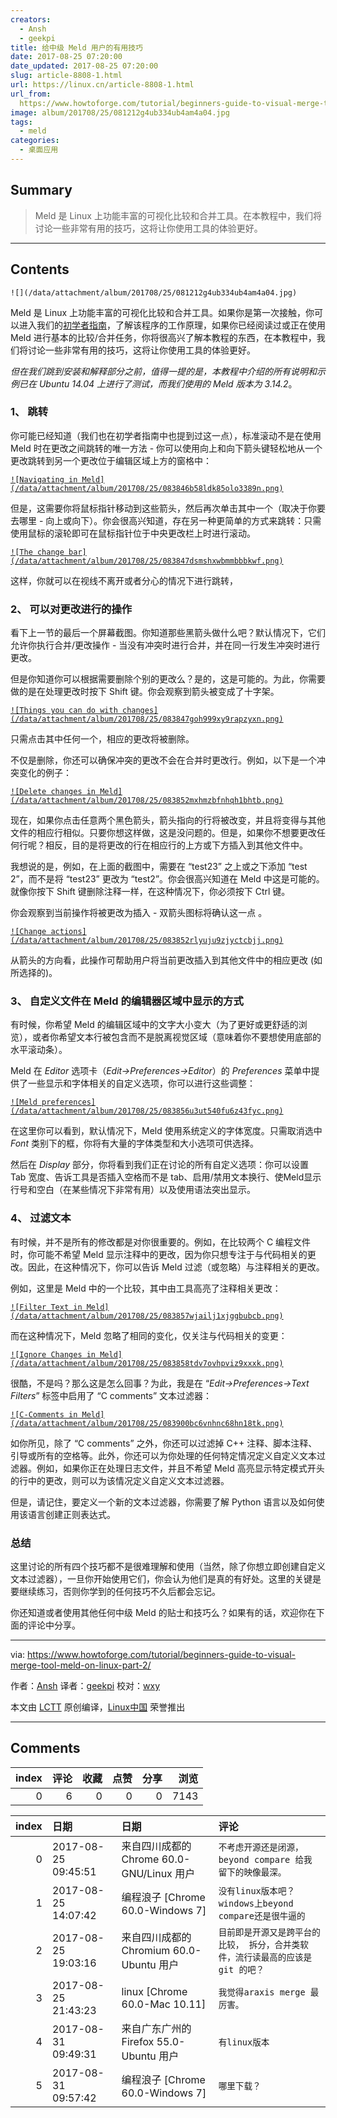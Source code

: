 ```yaml
---
creators:
  - Ansh
  - geekpi
title: 给中级 Meld 用户的有用技巧
date: 2017-08-25 07:20:00
date_updated: 2017-08-25 07:20:00
slug: article-8808-1.html
url: https://linux.cn/article-8808-1.html
url_from: 
  https://www.howtoforge.com/tutorial/beginners-guide-to-visual-merge-tool-meld-on-linux-part-2/
image: album/201708/25/081212g4ub334ub4am4a04.jpg
tags:
  - meld
categories:
  - 桌面应用
---
```


## Summary

> Meld 是 Linux 上功能丰富的可视化比较和合并工具。在本教程中，我们将讨论一些非常有用的技巧，这将让你使用工具的体验更好。

***

<!-- more -->

## Contents

`![](/data/attachment/album/201708/25/081212g4ub334ub4am4a04.jpg)`

Meld 是 Linux 上功能丰富的可视化比较和合并工具。如果你是第一次接触，你可以进入我们的[初学者指南](https://linux.cn/article-8402-1.html)，了解该程序的工作原理，如果你已经阅读过或正在使用 Meld 进行基本的比较/合并任务，你将很高兴了解本教程的东西，在本教程中，我们将讨论一些非常有用的技巧，这将让你使用工具的体验更好。

*但在我们跳到安装和解释部分之前，值得一提的是，本教程中介绍的所有说明和示例已在 Ubuntu 14.04 上进行了测试，而我们使用的 Meld 版本为 3.14.2*。

### 1、 跳转

你可能已经知道（我们也在初学者指南中也提到过这一点），标准滚动不是在使用 Meld 时在更改之间跳转的唯一方法 - 你可以使用向上和向下箭头键轻松地从一个更改跳转到另一个更改位于编辑区域上方的窗格中：

 [`![Navigating in Meld](/data/attachment/album/201708/25/083846b58ldk85olo3389n.png)`](https://www.howtoforge.com/images/beginners-guide-to-visual-merge-tool-meld-on-linux-part-2/big/meld-go-next-prev-9.png) 

但是，这需要你将鼠标指针移动到这些箭头，然后再次单击其中一个（取决于你要去哪里 - 向上或向下）。你会很高兴知道，存在另一种更简单的方式来跳转：只需使用鼠标的滚轮即可在鼠标指针位于中央更改栏上时进行滚动。

 [`![The change bar](/data/attachment/album/201708/25/083847dsmshxwbmmbbbkwf.png)`](https://www.howtoforge.com/images/beginners-guide-to-visual-merge-tool-meld-on-linux-part-2/big/meld-center-area-scrolling.png) 

这样，你就可以在视线不离开或者分心的情况下进行跳转，

### 2、 可以对更改进行的操作

看下上一节的最后一个屏幕截图。你知道那些黑箭头做什么吧？默认情况下，它们允许你执行合并/更改操作 - 当没有冲突时进行合并，并在同一行发生冲突时进行更改。

但是你知道你可以根据需要删除个别的更改么？是的，这是可能的。为此，你需要做的是在处理更改时按下 Shift 键。你会观察到箭头被变成了十字架。

 [`![Things you can do with changes](/data/attachment/album/201708/25/083847goh999xy9rapzyxn.png)`](https://www.howtoforge.com/images/beginners-guide-to-visual-merge-tool-meld-on-linux-part-2/big/meld-delete-changes.png) 

只需点击其中任何一个，相应的更改将被删除。

不仅是删除，你还可以确保冲突的更改不会在合并时更改行。例如，以下是一个冲突变化的例子：

 [`![Delete changes in Meld](/data/attachment/album/201708/25/083852mxhmzbfnhqh1bhtb.png)`](https://www.howtoforge.com/images/beginners-guide-to-visual-merge-tool-meld-on-linux-part-2/big/meld-conflicting-change.png)  

现在，如果你点击任意两个黑色箭头，箭头指向的行将被改变，并且将变得与其他文件的相应行相似。只要你想这样做，这是没问题的。但是，如果你不想要更改任何行呢？相反，目的是将更改的行在相应行的上方或下方插入到其他文件中。

我想说的是，例如，在上面的截图中，需要在 “test23” 之上或之下添加 “test 2”，而不是将 “test23” 更改为 “test2”。你会很高兴知道在 Meld 中这是可能的。就像你按下 Shift 键删除注释一样，在这种情况下，你必须按下 Ctrl 键。

你会观察到当前操作将被更改为插入 - 双箭头图标将确认这一点 。

 [`![Change actions](/data/attachment/album/201708/25/083852rlyuju9zjyctcbjj.png)`](https://www.howtoforge.com/images/beginners-guide-to-visual-merge-tool-meld-on-linux-part-2/big/meld-ctrl-insert.png) 

从箭头的方向看，此操作可帮助用户将当前更改插入到其他文件中的相应更改 (如所选择的)。

### 3、 自定义文件在 Meld 的编辑器区域中显示的方式

有时候，你希望 Meld 的编辑区域中的文字大小变大（为了更好或更舒适的浏览），或者你希望文本行被包含而不是脱离视觉区域（意味着你不要想使用底部的水平滚动条）。

Meld 在 *Editor* 选项卡（*Edit->Preferences->Editor*）的 *Preferences* 菜单中提供了一些显示和字体相关的自定义选项，你可以进行这些调整：

 [`![Meld preferences](/data/attachment/album/201708/25/083856u3ut540fu6z43fyc.png)`](https://www.howtoforge.com/images/beginners-guide-to-visual-merge-tool-meld-on-linux-part-2/big/meld-editor-tab.png) 

在这里你可以看到，默认情况下，Meld 使用系统定义的字体宽度。只需取消选中 *Font* 类别下的框，你将有大量的字体类型和大小选项可供选择。

然后在 *Display* 部分，你将看到我们正在讨论的所有自定义选项：你可以设置 Tab 宽度、告诉工具是否插入空格而不是 tab、启用/禁用文本换行、使Meld显示行号和空白（在某些情况下非常有用）以及使用语法突出显示。

### 4、 过滤文本

有时候，并不是所有的修改都是对你很重要的。例如，在比较两个 C 编程文件时，你可能不希望 Meld 显示注释中的更改，因为你只想专注于与代码相关的更改。因此，在这种情况下，你可以告诉 Meld 过滤（或忽略）与注释相关的更改。

例如，这里是 Meld 中的一个比较，其中由工具高亮了注释相关更改：

 [`![Filter Text in Meld](/data/attachment/album/201708/25/083857wjailj1xjggbubcb.png)`](https://www.howtoforge.com/images/beginners-guide-to-visual-merge-tool-meld-on-linux-part-2/big/meld-changes-with-comments.png) 

而在这种情况下，Meld 忽略了相同的变化，仅关注与代码相关的变更：

 [`![Ignore Changes in Meld](/data/attachment/album/201708/25/083858tdv7ovhpviz9xxxk.png)`](https://www.howtoforge.com/images/beginners-guide-to-visual-merge-tool-meld-on-linux-part-2/big/meld-changes-without-comments.png) 

很酷，不是吗？那么这是怎么回事？为此，我是在 “*Edit->Preferences->Text Filters*” 标签中启用了 “C comments” 文本过滤器：

 [`![C-Comments in Meld](/data/attachment/album/201708/25/083900bc6vnhnc68hn18tk.png)`](https://www.howtoforge.com/images/beginners-guide-to-visual-merge-tool-meld-on-linux-part-2/big/meld-text-filters.png) 

如你所见，除了 “C comments” 之外，你还可以过滤掉 C++ 注释、脚本注释、引导或所有的空格等。此外，你还可以为你处理的任何特定情况定义自定义文本过滤器。例如，如果你正在处理日志文件，并且不希望 Meld 高亮显示特定模式开头的行中的更改，则可以为该情况定义自定义文本过滤器。

但是，请记住，要定义一个新的文本过滤器，你需要了解 Python 语言以及如何使用该语言创建正则表达式。

### 总结

这里讨论的所有四个技巧都不是很难理解和使用（当然，除了你想立即创建自定义文本过滤器），一旦你开始使用它们，你会认为他们是真的有好处。这里的关键是要继续练习，否则你学到的任何技巧不久后都会忘记。

你还知道或者使用其他任何中级 Meld 的贴士和技巧么？如果有的话，欢迎你在下面的评论中分享。

---

via: <https://www.howtoforge.com/tutorial/beginners-guide-to-visual-merge-tool-meld-on-linux-part-2/>

作者：[Ansh](https://www.howtoforge.com/tutorial/beginners-guide-to-visual-merge-tool-meld-on-linux-part-2/) 译者：[geekpi](https://github.com/geekpi) 校对：[wxy](https://github.com/wxy)

本文由 [LCTT](https://github.com/LCTT/TranslateProject) 原创编译，[Linux中国](https://linux.cn/) 荣誉推出

***

## Comments


|   index |   评论 |   收藏 |   点赞 |   分享 |   浏览 |
|--------:|-------:|-------:|-------:|-------:|-------:|
|       0 |      6 |      0 |      0 |      0 |   7143 |

|   index | 日期                | 日期                                      | 评论                                                                             |
|--------:|:--------------------|:------------------------------------------|:---------------------------------------------------------------------------------|
|       0 | 2017-08-25 09:45:51 | 来自四川成都的 Chrome 60.0-GNU/Linux 用户 | `不考虑开源还是闭源，beyond compare 给我留下的映像最深。`                        |
|       1 | 2017-08-25 14:07:42 | 编程浪子 [Chrome 60.0-Windows 7]          | `没有linux版本吧？windows上beyond compare还是很牛逼的`                           |
|       2 | 2017-08-25 19:03:16 | 来自四川成都的 Chromium 60.0-Ubuntu 用户  | `目前即是开源又是跨平台的比较， 拆分，合并类软件，流行读最高的应该是 git 的吧？` |
|       3 | 2017-08-25 21:43:23 | linux [Chrome 60.0-Mac 10.11]             | `我觉得araxis merge 最厉害。`                                                    |
|       4 | 2017-08-31 09:49:31 | 来自广东广州的 Firefox 55.0-Ubuntu 用户   | `有linux版本`                                                                    |
|       5 | 2017-08-31 09:57:42 | 编程浪子 [Chrome 60.0-Windows 7]          | `哪里下载？`                                                                     |

